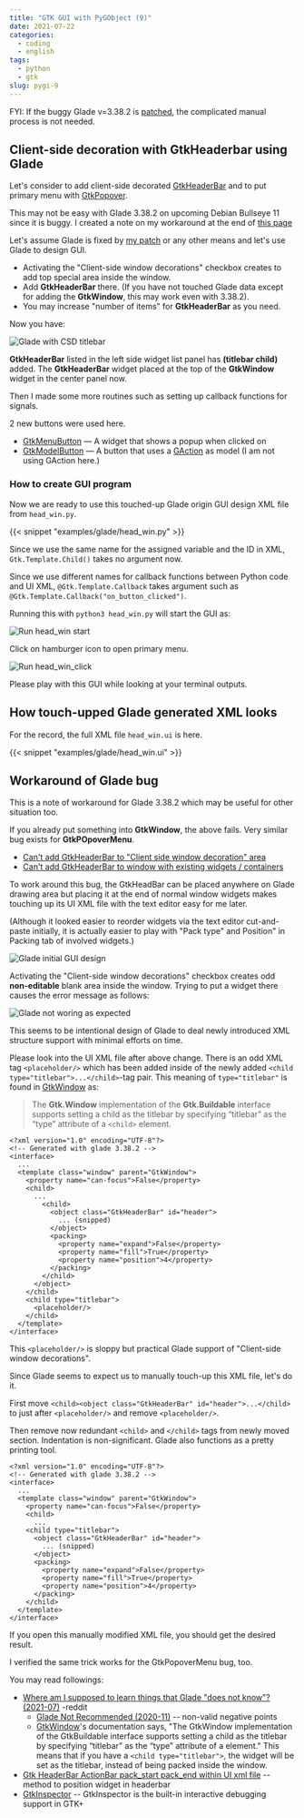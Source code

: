 ```yaml
---
title: "GTK GUI with PyGObject (9)"
date: 2021-07-22
categories:
  - coding
  - english
tags:
  - python
  - gtk
slug: pygi-9
---
```


FYI: If the buggy Glade v=3.38.2 is [patched](https://gitlab.gnome.org/GNOME/glade/-/merge_requests/116), the complicated manual process is not needed.

## Client-side decoration with GtkHeaderbar using Glade

Let's consider to add client-side decorated
[GtkHeaderBar](https://lazka.github.io/pgi-docs/Gtk-3.0/classes/HeaderBar.html)
and to put primary menu with
[GtkPopover](https://lazka.github.io/pgi-docs/Gtk-3.0/classes/Popover.html).

This may not be easy with Glade 3.38.2 on upcoming Debian Bullseye 11 since it is buggy.  I created a note on my workaround at the end of [this page](#workaround-of-glade-bug)

Let's assume Glade is fixed by [my patch](https://gitlab.gnome.org/GNOME/glade/-/merge_requests/116) or any other means and let's use Glade to design GUI.

* Activating the "Client-side window decorations" checkbox creates to add top special area inside the window.
* Add __GtkHeaderBar__ there.  (If you have not touched Glade data except for adding the __GtkWindow__, this may work even with 3.38.2).
* You may increase "number of items" for __GtkHeaderBar__ as you need.

Now you have:

![Glade with CSD titlebar](/img/head-titlebar.png)

__GtkHeaderBar__ listed in the left side widget list panel has __(titlebar child)__ added.  The __GtkHeaderBar__ widget placed at the top of the __GtkWindow__ widget in the center panel now.

Then I made some more routines such as setting up callback functions for signals.

2 new buttons were used here.
* [GtkMenuButton](https://lazka.github.io/pgi-docs/Gtk-3.0/classes/MenuButton.html#class-details) — A widget that shows a popup when clicked on
* [GtkModelButton](https://lazka.github.io/pgi-docs/Gtk-3.0/classes/ModelButton.html#class-details) — A button that uses a [GAction](https://developer.gnome.org/GAction/) as model (I am not using GAction here.)

### How to create GUI program

Now we are ready to use this touched-up Glade origin GUI design XML file from `head_win.py`.

{{< snippet "examples/glade/head_win.py" >}}

Since we use the same name for the assigned variable and the ID in XML,
`Gtk.Template.Child()` takes no argument now.

Since we use different names for callback functions between Python code and UI
XML, `@Gtk.Template.Callback` takes argument such as `@Gtk.Template.Callback("on_button_clicked")`.

Running this with `python3 head_win.py` will start the GUI as:

![Run head_win start](/img/head_win_start.png)

Click on hamburger icon to open primary menu.

![Run head_win_click](/img/head_win_popover.png)

Please play with this GUI while looking at your terminal outputs.

## How touch-upped Glade generated XML looks

For the record, the full XML file `head_win.ui` is here.

{{< snippet "examples/glade/head_win.ui" >}}


## Workaround of Glade bug

This is a note of workaround for Glade 3.38.2 which may be useful for other situation too.

If you already put something into __GtkWindow__, the above fails.  Very similar bug exists for __GtkPOpoverMenu__.

* [Can't add GtkHeaderBar to "Client side window decoration" area](https://bugs.debian.org/cgi-bin/bugreport.cgi?bug=991468)
* [Can't add GtkHeaderBar to window with existing widgets / containers](https://gitlab.gnome.org/GNOME/glade/-/issues/499)


To work around this bug, the GtkHeadBar can be placed anywhere on Glade drawing area but placing it at the end of normal window widgets makes touching up its UI XML file with the text editor easy for me later.

(Although it looked easier to reorder widgets via the text editor cut-and-paste initially, it is actually easier to play with "Pack type" and Position" in Packing tab of involved widgets.)

![Glade initial GUI design](/img/head-start.png)

Activating the "Client-side window decorations" checkbox creates odd __non-editable__ blank area inside the window.  Trying to put a widget there causes the error message as follows:

![Glade not woring as expected](/img/head-csd.png)

This seems to be intentional design of Glade to deal newly introduced XML structure support with minimal efforts on time.

Please look into the UI XML file after above change.  There is an odd XML tag `<placeholder/>` which has been added inside of the newly added `<child type="titlebar">...</child>`-tag pair.  This meaning of `type="titlebar"` is found in [GtkWindow](https://lazka.github.io/pgi-docs/#Gtk-3.0/classes/Window.html#class-details) as:

> The __Gtk.Window__ implementation of the __Gtk.Buildable__ interface supports setting a child as the titlebar by specifying “titlebar” as the “type” attribute of a `<child>` element.

```
<?xml version="1.0" encoding="UTF-8"?>
<!-- Generated with glade 3.38.2 -->
<interface>
  ...
  <template class="window" parent="GtkWindow">
    <property name="can-focus">False</property>
    <child>
      ...
        <child>
          <object class="GtkHeaderBar" id="header">
            ... (snipped)
          </object>
          <packing>
            <property name="expand">False</property>
            <property name="fill">True</property>
            <property name="position">4</property>
          </packing>
        </child>
      </object>
    </child>
    <child type="titlebar">
      <placeholder/>
    </child>
  </template>
</interface>
```

This `<placeholder/>` is sloppy but practical Glade support of "Client-side window decorations".

Since Glade seems to expect us to manually touch-up this XML file, let's do it.

First move `<child><object class="GtkHeaderBar" id="header">...</child>`
to just after `<placeholder/>` and
remove `<placeholder/>`.

Then remove now redundant `<child>` and `</child>` tags from newly moved
section.  Indentation is non-significant.  Glade also functions as a pretty
printing tool.

```
<?xml version="1.0" encoding="UTF-8"?>
<!-- Generated with glade 3.38.2 -->
<interface>
  ...
  <template class="window" parent="GtkWindow">
    <property name="can-focus">False</property>
    <child>
      ...
    <child type="titlebar">
      <object class="GtkHeaderBar" id="header">
        ... (snipped)
      </object>
      <packing>
        <property name="expand">False</property>
        <property name="fill">True</property>
        <property name="position">4</property>
      </packing>
    </child>
  </template>
</interface>
```
If you open this manually modified XML file, you should get the desired result.

I verified the same trick works for the GtkPopoverMenu bug, too.

You may read followings:

* [Where am I supposed to learn things that Glade "does not know"? (2021-07)](https://www.reddit.com/r/gnome/comments/og12z2/where_am_i_supposed_to_learn_things_that_glade/) -reddit
    * [Glade Not Recommended (2020-11)](https://blogs.gnome.org/christopherdavis/2020/11/19/glade-not-recommended/) -- non-valid negative points
    * [GtkWindow](https://lazka.github.io/pgi-docs/Gtk-3.0/classes/Window.html)'s documentation says, "The GtkWindow implementation of the GtkBuildable interface supports setting a child as the titlebar by specifying “titlebar” as the “type” attribute of a element." This means that if you have a `<child type="titlebar">`, the widget will be set as the titlebar, instead of being packed inside the window.
* [Gtk HeaderBar ActionBar pack_start pack_end within UI xml file](https://stackoverflow.com/questions/48581081/gtk-headerbar-actionbar-pack-start-pack-end-within-ui-xml-file0) -- method to position widget in headerbar
* [GtkInspector](https://wiki.gnome.org/Projects/GTK/Inspector) -- GtkInspector is the built-in interactive debugging support in GTK+


<!-- vim: set sw=2 sts=2 ai si et tw=79 ft=markdown: -->
